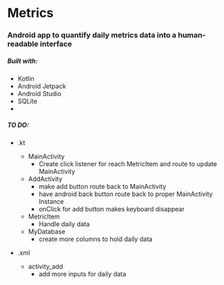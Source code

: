 # Metrics

### Android app to quantify daily metrics data into a human-readable interface

##### Built with:
- Kotlin
- Android Jetpack
- Android Studio
- SQLite
-

##### TO DO:
- .kt
  - MainActivity
    - Create click listener for reach MetricItem and route to update MainActivity
  - AddActivity
    - make add button route back to MainActivity
    - have android back button route back to proper MainActivity Instance
    - onClick for add button makes keyboard disappear
  - MetricItem
    - Handle daily data
  - MyDatabase
    - create more columns to hold daily data

- .xml
  - activity_add
    - add more inputs for daily data
